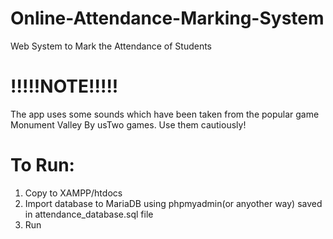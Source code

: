 # Online-Attendance-Marking-System

Web System to Mark the Attendance of Students

# !!!!!NOTE!!!!!
The app uses some sounds which have been taken from the popular game Monument Valley By usTwo games.
Use them cautiously!

# To Run:
1. Copy to XAMPP/htdocs
2. Import database to MariaDB using phpmyadmin(or anyother way) saved in attendance_database.sql file
3. Run
